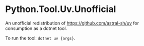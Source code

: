 # Python.Tool.Uv.Unofficial

An unofficial redistribution of https://github.com/astral-sh/uv for consumption as a dotnet tool.

To run the tool: `dotnet uv {args}`.
